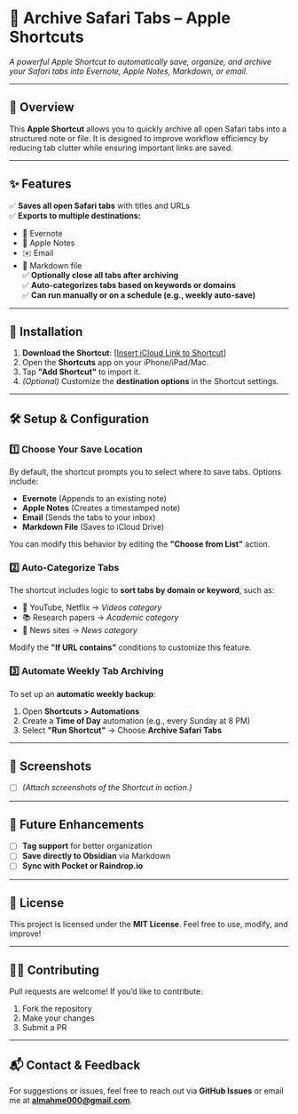 # 📌 Archive Safari Tabs – Apple Shortcuts

*A powerful Apple Shortcut to automatically save, organize, and archive your Safari tabs into Evernote, Apple Notes, Markdown, or email.*

---

## 📖 Overview  
This **Apple Shortcut** allows you to quickly archive all open Safari tabs into a structured note or file. It is designed to improve workflow efficiency by reducing tab clutter while ensuring important links are saved.

---

## ✨ Features  
✅ **Saves all open Safari tabs** with titles and URLs  
✅ **Exports to multiple destinations:**  
   - 📒 Evernote  
   - 📝 Apple Notes  
   - ✉️ Email  
   - 📂 Markdown file  
✅ **Optionally close all tabs after archiving**  
✅ **Auto-categorizes tabs based on keywords or domains**  
✅ **Can run manually or on a schedule (e.g., weekly auto-save)**  

---

## 📂 Installation  

1. **Download the Shortcut**: [[Insert iCloud Link to Shortcut](https://www.icloud.com/shortcuts/f3c249720e3d4212bca98c48599cae21)]  
2. Open the **Shortcuts** app on your iPhone/iPad/Mac.  
3. Tap **"Add Shortcut"** to import it.  
4. *(Optional)* Customize the **destination options** in the Shortcut settings.  

---

## 🛠️ Setup & Configuration  

### 1️⃣ Choose Your Save Location  
By default, the shortcut prompts you to select where to save tabs. Options include:
- **Evernote** (Appends to an existing note)
- **Apple Notes** (Creates a timestamped note)
- **Email** (Sends the tabs to your inbox)
- **Markdown File** (Saves to iCloud Drive)

You can modify this behavior by editing the **"Choose from List"** action.

### 2️⃣ Auto-Categorize Tabs  
The shortcut includes logic to **sort tabs by domain or keyword**, such as:
- 🎥 YouTube, Netflix → *Videos category*  
- 📚 Research papers → *Academic category*  
- 📰 News sites → *News category*  

Modify the **"If URL contains"** conditions to customize this feature.

### 3️⃣ Automate Weekly Tab Archiving  
To set up an **automatic weekly backup**:  
1. Open **Shortcuts > Automations**  
2. Create a **Time of Day** automation (e.g., every Sunday at 8 PM)  
3. Select **"Run Shortcut"** → Choose **Archive Safari Tabs**  

---

## 📸 Screenshots  
- [ ] *(Attach screenshots of the Shortcut in action.)*  

---

## 🚀 Future Enhancements  
- [ ] **Tag support** for better organization  
- [ ] **Save directly to Obsidian** via Markdown  
- [ ] **Sync with Pocket or Raindrop.io**  

---

## 📜 License  
This project is licensed under the **MIT License**. Feel free to use, modify, and improve!

---

## 👨‍💻 Contributing  
Pull requests are welcome! If you’d like to contribute:  
1. Fork the repository  
2. Make your changes  
3. Submit a PR  

---

## 📬 Contact & Feedback  
For suggestions or issues, feel free to reach out via **GitHub Issues** or email me at **almahme000@gmail.com**.
